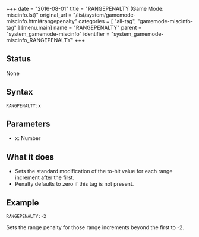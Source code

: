 +++
date = "2016-08-01"
title = "RANGEPENALTY (Game Mode: miscinfo.lst)"
original_url = "/list/system/gamemode-miscinfo.html#rangepenalty"
categories = [ "all-tag", "gamemode-miscinfo-tag" ]
[menu.main]
    name = "RANGEPENALTY"
    parent = "system_gamemode-miscinfo"
    identifier = "system_gamemode-miscinfo_RANGEPENALTY"
+++

## Status

None

## Syntax

`RANGPENALTY:x`

## Parameters

-   x: Number



What it does
------------

-   Sets the standard modification of the to-hit value for each range
    increment after the first.
-   Penalty defaults to zero if this tag is not present.

Example
-------

`RANGEPENALTY:-2`

Sets the range penalty for those range increments beyond the first to
-2.

